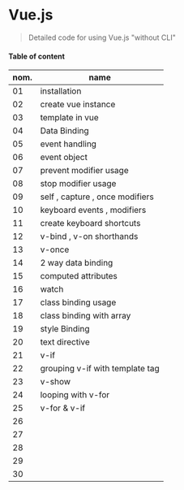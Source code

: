 # Vue.js
> Detailed code for using Vue.js "without CLI"
#### Table of content 

| nom.  | name  |
|---|---|
| 01  | installation  |
| 02 | create vue instance  |
| 03  | template in vue  |
| 04  | Data Binding  |
| 05  | event handling  
| 06 | event object  |  
| 07  | prevent modifier usage  |
| 08  | stop modifier usage  | 
| 09  | self , capture , once modifiers  |
| 10  | keyboard events , modifiers  | 
| 11  |  create keyboard shortcuts|
| 12 | v-bind , v-on shorthands  |
| 13  | v-once   |
| 14 | 2 way data binding |
| 15 | computed attributes |
| 16 | watch |
| 17 |class binding usage |
| 18 | class binding with array|
| 19| style Binding|
| 20| text directive|
| 21| v-if|
| 22| grouping v-if with template tag|
| 23| v-show|
| 24| looping with v-for|
| 25| v-for & v-if|
| 26||
| 27||
| 28||
| 29||
| 30||




